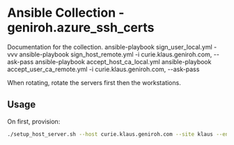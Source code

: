 # Ansible Collection - geniroh.azure_ssh_certs

Documentation for the collection.
ansible-playbook sign_user_local.yml -vvv
ansible-playbook sign_host_remote.yml -i curie.klaus.geniroh.com, --ask-pass
ansible-playbook accept_host_ca_local.yml
ansible-playbook accept_user_ca_remote.yml  -i curie.klaus.geniroh.com, --ask-pass

When rotating, rotate the servers first then the workstations.

## Usage

On first, provision:

```bash
./setup_host_server.sh --host curie.klaus.geniroh.com --site klaus --env prod --verbose --disable_key_check
```
